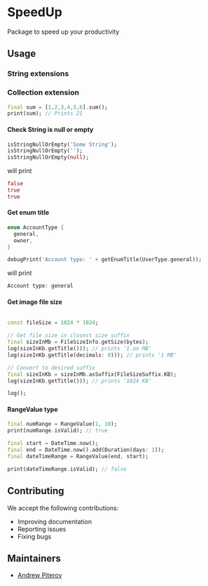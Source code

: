 # SpeedUp

Package to speed up your productivity

## Usage

### String extensions

### Collection extension

```dart
final sum = [1,2,3,4,5,6].sum();
print(sum); // Prints 21
```

#### Check String is null or empty

```dart
isStringNullOrEmpty('Some String');
isStringNullOrEmpty('');
isStringNullOrEmpty(null);
```

will print

```dart
false
true
true
```

#### Get enum title

```dart
enum AccountType {
  general,
  owner,
}

debugPrint('Account type: ' + getEnumTitle(UserType.general));
```

will print

```dart
Account type: general
```

#### Get image file size

```dart

const fileSize = 1024 * 1024;

// Get file size in closest size suffix
final sizeInMb = FileSizeInfo.getSize(bytes);
log(sizeInKb.getTitle())); // prints '1.oo MB'
log(sizeInKb.getTitle(decimals: 0))); // prints '1 MB'

// Convert to desired suffix
final sizeInKb = sizeInMb.asSuffix(FileSizeSuffix.KB);
log(sizeInKb.getTitle())); // prints '1024 KB'

log();

```

#### RangeValue type

```dart
final numRange = RangeValue(1, 10);
print(numRange.isValid); // true

final start = DateTime.now();
final end = DateTime.now().add(Duration(days: 1));
final dateTimeRange = RangeValue(end, start);

print(dateTimeRange.isValid); // false
```

## Contributing

We accept the following contributions:

* Improving documentation
* Reporting issues
* Fixing bugs

## Maintainers

* [Andrew Piterov](mailto:piterov1990@gmail.com?subject=[GitHub]%20Source%20Dart%20fluent_result)
